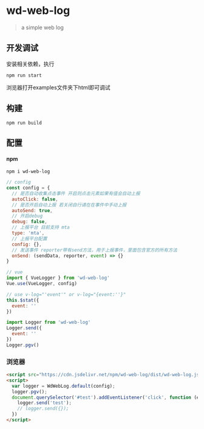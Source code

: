 # wd-web-log

> a simple web log

## 开发调试
安装相关依赖，执行
```
npm run start
```
浏览器打开examples文件夹下html即可调试

## 构建
```
npm run build
```

## 配置
#### npm
```
npm i wd-web-log
```
```js
// config
const config = {
  // 是否自动收集点击事件 开启则点击元素如果有值会自动上报
  autoClick: false,
  // 是否开启自动上报 若关闭自行请在在事件中手动上报
  autoSend: true,
  // 开启debug
  debug: false,
  // 上报平台 目前支持 mta
  type: 'mta',
  // 上报平台配置
  config: {},
  // 发送事件 reporter带有send方法，用于上报事件，里面包含官方的所有方法
  onSend: (sendData, reporter, event) => {}
}

// vue
import { VueLogger } from 'wd-web-log'
Vue.use(VueLogger, config)

// use v-log="'event'" or v-log="{event:''}"
this.$stat({
  event: ''
})

import Logger from 'wd-web-log'
Logger.send({
  event: ''
})
Logger.pgv()
```
### 浏览器
```html
<script src="https://cdn.jsdelivr.net/npm/wd-web-log/dist/wd-web-log.js"></script>
<script>
  var logger = WdWebLog.default(config);
  logger.pgv();
  document.querySelector('#test').addEventListener('click', function (e) {
    logger.send('test');
    // logger.send({});
  })
</script>
```
